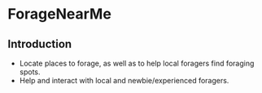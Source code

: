 # ForageNearMe
## Introduction
- Locate places to forage, as well as to help local foragers find foraging spots.
- Help and interact with local and newbie/experienced foragers.
